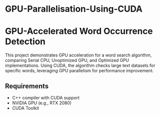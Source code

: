 # GPU-Parallelisation-Using-CUDA

# GPU-Accelerated Word Occurrence Detection

This project demonstrates GPU acceleration for a word search algorithm, comparing Serial CPU, Unoptimized GPU, and Optimized GPU implementations. Using CUDA, the algorithm checks large text datasets for specific words, leveraging GPU parallelism for performance improvement.

## Requirements
- C++ compiler with CUDA support
- NVIDIA GPU (e.g., RTX 2080)
- CUDA Toolkit

